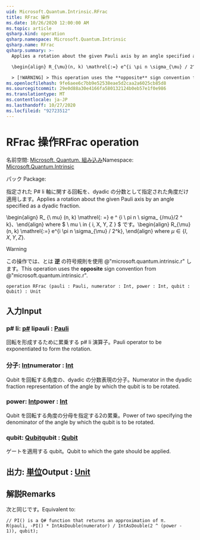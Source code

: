 ```yaml
---
uid: Microsoft.Quantum.Intrinsic.RFrac
title: RFrac 操作
ms.date: 10/26/2020 12:00:00 AM
ms.topic: article
qsharp.kind: operation
qsharp.namespace: Microsoft.Quantum.Intrinsic
qsharp.name: RFrac
qsharp.summary: >-
  Applies a rotation about the given Pauli axis by an angle specified as a dyadic fraction.

  \begin{align} R_{\mu}(n, k) \mathrel{:=} e^{i \pi n \sigma_{\mu} / 2^k}, \end{align} where $\mu \in \{I, X, Y, Z\}$.

  > [!WARNING] > This operation uses the **opposite** sign convention from > @"microsoft.quantum.intrinsic.r".
ms.openlocfilehash: 9fe6aee6c7bb9e52538eae5d2caa2a6025cb85d8
ms.sourcegitcommit: 29e0d88a30e4166fa580132124b0eb57e1f0e986
ms.translationtype: MT
ms.contentlocale: ja-JP
ms.lasthandoff: 10/27/2020
ms.locfileid: "92723512"
---
```

# <a name="rfrac-operation"></a><span data-ttu-id="44cbc-102">RFrac 操作</span><span class="sxs-lookup"><span data-stu-id="44cbc-102">RFrac operation</span></span>

<span data-ttu-id="44cbc-103">名前空間: [Microsoft. Quantum. 組み込み](xref:Microsoft.Quantum.Intrinsic)</span><span class="sxs-lookup"><span data-stu-id="44cbc-103">Namespace: [Microsoft.Quantum.Intrinsic](xref:Microsoft.Quantum.Intrinsic)</span></span>

<span data-ttu-id="44cbc-104">パック [](https://nuget.org/packages/)</span><span class="sxs-lookup"><span data-stu-id="44cbc-104">Package: [](https://nuget.org/packages/)</span></span>


<span data-ttu-id="44cbc-105">指定された P# li 軸に関する回転を、dyadic の分数として指定された角度だけ適用します。</span><span class="sxs-lookup"><span data-stu-id="44cbc-105">Applies a rotation about the given Pauli axis by an angle specified as a dyadic fraction.</span></span>

<span data-ttu-id="44cbc-106">\begin{align} R_ {\ mu} (n, k) \mathrel{: =} e ^ {i \ pi n \ sigma_ {/mu}/2 ^ k}、\end{align} where $ \ mu \ in \{ i, X, Y, Z \} $ です。</span><span class="sxs-lookup"><span data-stu-id="44cbc-106">\begin{align} R_{\mu}(n, k) \mathrel{:=} e^{i \pi n \sigma_{\mu} / 2^k}, \end{align} where $\mu \in \{I, X, Y, Z\}$.</span></span>

> [!WARNING]
> <span data-ttu-id="44cbc-107">この操作では、とは **逆** の符号規則を使用 @"microsoft.quantum.intrinsic.r" します。</span><span class="sxs-lookup"><span data-stu-id="44cbc-107">This operation uses the **opposite** sign convention from @"microsoft.quantum.intrinsic.r".</span></span>

```qsharp
operation RFrac (pauli : Pauli, numerator : Int, power : Int, qubit : Qubit) : Unit
```


## <a name="input"></a><span data-ttu-id="44cbc-108">入力</span><span class="sxs-lookup"><span data-stu-id="44cbc-108">Input</span></span>

### <a name="pauli--pauli"></a><span data-ttu-id="44cbc-109">p# li: [p#](xref:microsoft.quantum.lang-ref.pauli) li</span><span class="sxs-lookup"><span data-stu-id="44cbc-109">pauli : [Pauli](xref:microsoft.quantum.lang-ref.pauli)</span></span>

<span data-ttu-id="44cbc-110">回転を形成するために累乗する p# li 演算子。</span><span class="sxs-lookup"><span data-stu-id="44cbc-110">Pauli operator to be exponentiated to form the rotation.</span></span>


### <a name="numerator--int"></a><span data-ttu-id="44cbc-111">分子: [Int](xref:microsoft.quantum.lang-ref.int)</span><span class="sxs-lookup"><span data-stu-id="44cbc-111">numerator : [Int](xref:microsoft.quantum.lang-ref.int)</span></span>

<span data-ttu-id="44cbc-112">Qubit を回転する角度の、dyadic の分数表現の分子。</span><span class="sxs-lookup"><span data-stu-id="44cbc-112">Numerator in the dyadic fraction representation of the angle by which the qubit is to be rotated.</span></span>


### <a name="power--int"></a><span data-ttu-id="44cbc-113">power: [Int](xref:microsoft.quantum.lang-ref.int)</span><span class="sxs-lookup"><span data-stu-id="44cbc-113">power : [Int](xref:microsoft.quantum.lang-ref.int)</span></span>

<span data-ttu-id="44cbc-114">Qubit を回転する角度の分母を指定する2の累乗。</span><span class="sxs-lookup"><span data-stu-id="44cbc-114">Power of two specifying the denominator of the angle by which the qubit is to be rotated.</span></span>


### <a name="qubit--qubit"></a><span data-ttu-id="44cbc-115">qubit: [Qubit](xref:microsoft.quantum.lang-ref.qubit)</span><span class="sxs-lookup"><span data-stu-id="44cbc-115">qubit : [Qubit](xref:microsoft.quantum.lang-ref.qubit)</span></span>

<span data-ttu-id="44cbc-116">ゲートを適用する qubit。</span><span class="sxs-lookup"><span data-stu-id="44cbc-116">Qubit to which the gate should be applied.</span></span>



## <a name="output--unit"></a><span data-ttu-id="44cbc-117">出力: [単位](xref:microsoft.quantum.lang-ref.unit)</span><span class="sxs-lookup"><span data-stu-id="44cbc-117">Output : [Unit](xref:microsoft.quantum.lang-ref.unit)</span></span>



## <a name="remarks"></a><span data-ttu-id="44cbc-118">解説</span><span class="sxs-lookup"><span data-stu-id="44cbc-118">Remarks</span></span>

<span data-ttu-id="44cbc-119">次と同じです。</span><span class="sxs-lookup"><span data-stu-id="44cbc-119">Equivalent to:</span></span>

```qsharp
// PI() is a Q# function that returns an approximation of π.
R(pauli, -PI() * IntAsDouble(numerator) / IntAsDouble(2 ^ (power - 1)), qubit);
```